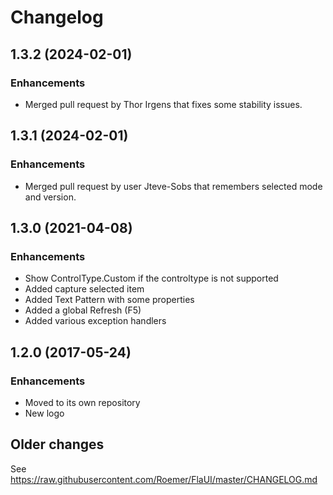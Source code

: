 # Changelog

## 1.3.2 (2024-02-01)

### Enhancements
  * Merged pull request by Thor Irgens that fixes some stability issues.

## 1.3.1 (2024-02-01)

### Enhancements
  * Merged pull request by user Jteve-Sobs that remembers selected mode
    and version.

## 1.3.0 (2021-04-08)

### Enhancements
  * Show ControlType.Custom if the controltype is not supported 
  * Added capture selected item
  * Added Text Pattern with some properties
  * Added a global Refresh (F5)
  * Added various exception handlers

## 1.2.0 (2017-05-24)

### Enhancements
  * Moved to its own repository
  * New logo

## Older changes
See https://raw.githubusercontent.com/Roemer/FlaUI/master/CHANGELOG.md
